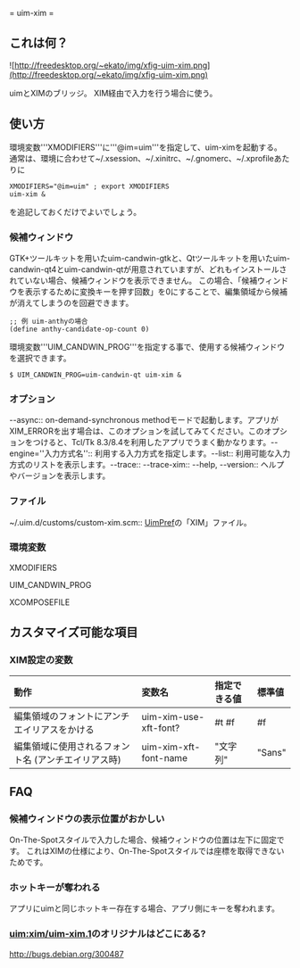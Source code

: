 ﻿= uim-xim =

## これは何？ ##

![http://freedesktop.org/~ekato/img/xfig-uim-xim.png](http://freedesktop.org/~ekato/img/xfig-uim-xim.png)

uimとXIMのブリッジ。 XIM経由で入力を行う場合に使う。

## 使い方 ##

環境変数'''XMODIFIERS'''に'''@im=uim'''を指定して、uim-ximを起動する。 通常は、環境に合わせて~/.xsession、~/.xinitrc、~/.gnomerc、~/.xprofileあたりに

```
XMODIFIERS="@im=uim" ; export XMODIFIERS
uim-xim &
```

を追記しておくだけでよいでしょう。

### 候補ウィンドウ ###

GTK+ツールキットを用いたuim-candwin-gtkと、Qtツールキットを用いたuim-candwin-qt4とuim-candwin-qtが用意されていますが、どれもインストールされていない場合、候補ウィンドウを表示できません。 この場合、「候補ウィンドウを表示するために変換キーを押す回数」を0にすることで、編集領域から候補が消えてしまうのを回避できます。

```
;; 例 uim-anthyの場合
(define anthy-candidate-op-count 0)
```

環境変数'''UIM\_CANDWIN\_PROG'''を指定する事で、使用する候補ウィンドウを選択できます。

```
$ UIM_CANDWIN_PROG=uim-candwin-qt uim-xim &
```

### オプション ###

--async:: on-demand-synchronous methodモードで起動します。アプリがXIM\_ERRORを出す場合は、このオプションを試してみてください。このオプションをつけると、Tcl/Tk 8.3/8.4を利用したアプリでうまく動かなります。--engine=''入力方式名'':: 利用する入力方式を指定します。--list:: 利用可能な入力方式のリストを表示します。--trace:: --trace-xim:: --help, --version:: ヘルプやバージョンを表示します。

### ファイル ###

~/.uim.d/customs/custom-xim.scm:: [UimPref](UimPref.md)の「XIM」ファイル。

### 環境変数 ###

XMODIFIERS

UIM\_CANDWIN\_PROG

XCOMPOSEFILE

## カスタマイズ可能な項目 ##

### XIM設定の変数 ###

| 動作 | 変数名 | 指定できる値 | 標準値 |
|:-------|:----------|:-------------------|:----------|
| 編集領域のフォントにアンチエイリアスをかける | uim-xim-use-xft-font? | #t #f              | #f        |
| 編集領域に使用されるフォント名 (アンチエイリアス時) | uim-xim-xft-font-name | "文字列"        | "Sans"    |

## FAQ ##

### 候補ウィンドウの表示位置がおかしい ###

On-The-Spotスタイルで入力した場合、候補ウィンドウの位置は左下に固定です。 これはXIMの仕様により、On-The-Spotスタイルでは座標を取得できないためです。

### ホットキーが奪われる ###

アプリにuimと同じホットキー存在する場合、アプリ側にキーを奪われます。

### [uim:xim/uim-xim.1](http://uim.googlecode.com/svn/trunk/xim/uim-xim.1)のオリジナルはどこにある? ###

http://bugs.debian.org/300487